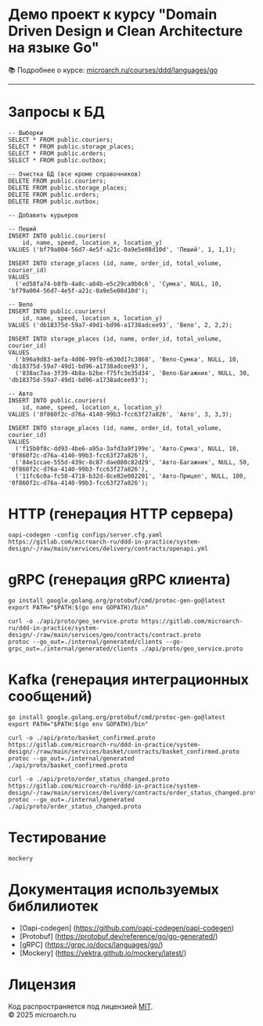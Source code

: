 # Демо проект к курсу "Domain Driven Design и Clean Architecture на языке Go"
📚 Подробнее о курсе: [microarch.ru/courses/ddd/languages/go](https://microarch.ru/courses/ddd/languages/go?utm_source=gitlab&utm_medium=repository&utm_content=basket)

---

# Запросы к БД
```
-- Выборки
SELECT * FROM public.couriers;
SELECT * FROM public.storage_places;
SELECT * FROM public.orders;
SELECT * FROM public.outbox;

-- Очистка БД (все кроме справочников)
DELETE FROM public.couriers;
DELETE FROM public.storage_places;
DELETE FROM public.orders;
DELETE FROM public.outbox;

-- Добавить курьеров
    
-- Пеший
INSERT INTO public.couriers(
    id, name, speed, location_x, location_y)
VALUES ('bf79a004-56d7-4e5f-a21c-0a9e5e08d10d', 'Пеший', 1, 1,1);

INSERT INTO storage_places (id, name, order_id, total_volume, courier_id)
VALUES 
  ('ed58fa74-b8fb-4a8c-a84b-e5c29ca9b0c6', 'Сумка', NULL, 10, 'bf79a004-56d7-4e5f-a21c-0a9e5e08d10d');

-- Вело
INSERT INTO public.couriers(
    id, name, speed, location_x, location_y)
VALUES ('db18375d-59a7-49d1-bd96-a1738adcee93', 'Вело', 2, 2,2);

INSERT INTO storage_places (id, name, order_id, total_volume, courier_id)
VALUES 
  ('b96a9d83-aefa-4d06-99fb-e630d17c3868', 'Вело-Сумка', NULL, 10, 'db18375d-59a7-49d1-bd96-a1738adcee93'),
  ('838ac7aa-3f39-4b8a-b2be-f75fc3e35d34', 'Вело-Багажник', NULL, 30, 'db18375d-59a7-49d1-bd96-a1738adcee93');

-- Авто
INSERT INTO public.couriers(
    id, name, speed, location_x, location_y)
VALUES ('0f860f2c-d76a-4140-99b3-fcc63f27a826', 'Авто', 3, 3,3);

INSERT INTO storage_places (id, name, order_id, total_volume, courier_id)
VALUES 
  ('f15b0f8c-dd93-4be6-a95a-3afd3a9f199e', 'Авто-Сумка', NULL, 10, '0f860f2c-d76a-4140-99b3-fcc63f27a826'),
  ('84e1ccae-555d-439c-8c87-dae080c82d29', 'Авто-Багажник', NULL, 50, '0f860f2c-d76a-4140-99b3-fcc63f27a826'),
  ('11fc6c0a-fc58-4718-b32d-8ce82e002201', 'Авто-Прицеп', NULL, 100, '0f860f2c-d76a-4140-99b3-fcc63f27a826');
```

# HTTP (генерация HTTP сервера)
```
oapi-codegen -config configs/server.cfg.yaml https://gitlab.com/microarch-ru/ddd-in-practice/system-design/-/raw/main/services/delivery/contracts/openapi.yml 
```

# gRPC (генерация gRPC клиента)
```
go install google.golang.org/protobuf/cmd/protoc-gen-go@latest
export PATH="$PATH:$(go env GOPATH)/bin"

curl -o ./api/proto/geo_service.proto https://gitlab.com/microarch-ru/ddd-in-practice/system-design/-/raw/main/services/geo/contracts/contract.proto
protoc --go_out=./internal/generated/clients --go-grpc_out=./internal/generated/clients ./api/proto/geo_service.proto

```

# Kafka (генерация интеграционных сообщений)
```
go install google.golang.org/protobuf/cmd/protoc-gen-go@latest
export PATH="$PATH:$(go env GOPATH)/bin"

curl -o ./api/proto/basket_confirmed.proto https://gitlab.com/microarch-ru/ddd-in-practice/system-design/-/raw/main/services/basket/contracts/basket_confirmed.proto
protoc --go_out=./internal/generated ./api/proto/basket_confirmed.proto

curl -o ./api/proto/order_status_changed.proto https://gitlab.com/microarch-ru/ddd-in-practice/system-design/-/raw/main/services/delivery/contracts/order_status_changed.proto
protoc --go_out=./internal/generated ./api/proto/order_status_changed.proto
```

# Тестирование
```
mockery
```

# Документация используемых библилиотек
* [Oapi-codegen] (https://github.com/oapi-codegen/oapi-codegen)
* [Protobuf] (https://protobuf.dev/reference/go/go-generated/)
* [gRPC] (https://grpc.io/docs/languages/go/)
* [Mockery] (https://vektra.github.io/mockery/latest/)

# Лицензия

Код распространяется под лицензией [MIT](./LICENSE).  
© 2025 microarch.ru